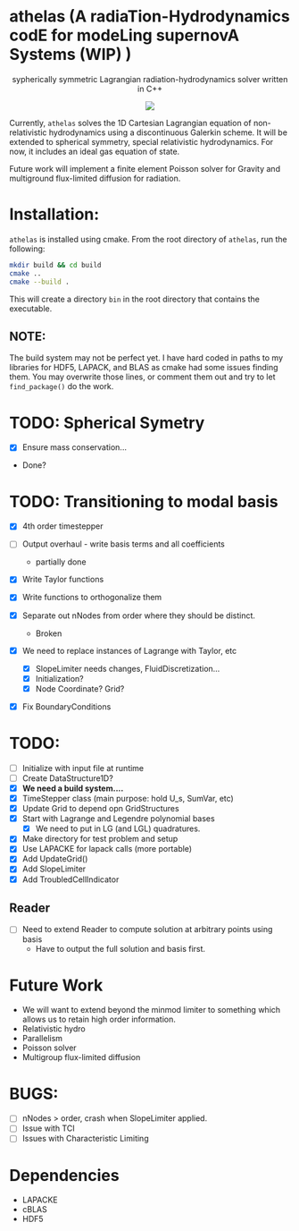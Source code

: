 # athelas (A radiaTion-Hydrodynamics codE for modeLing supernovA Systems (WIP) )
<p align="center">sypherically symmetric Lagrangian radiation-hydrodynamics solver written in C++ </p>

<p align="center">
<a href="./LICENSE"><img src="https://img.shields.io/badge/license-GPL-blue.svg"></a>
</p>

Currently, `athelas` solves the 1D Cartesian Lagrangian equation of non-relativistic hydrodynamics using a discontinuous Galerkin scheme. 
It will be extended to spherical symmetry, special relativistic hydrodynamics.
For now, it includes an ideal gas equation of state.

Future work will implement a finite element Poisson solver for Gravity and multiground flux-limited diffusion for radiation.

# Installation:
`athelas` is installed using cmake. From the root directory of `athelas`, run the following:

```sh
mkdir build && cd build
cmake ..
cmake --build .
```

This will create a directory `bin` in the root directory that contains the executable.

## NOTE: 
The build system may not be perfect yet. I have hard coded in paths to my libraries for HDF5, LAPACK, and BLAS as cmake had some issues finding them. You may overwrite those lines, or comment them out and try to let `find_package()` do the work.

# TODO: Spherical Symetry
 - [x] Ensure mass conservation...
 - Done?


# TODO: Transitioning to modal basis
 - [x] 4th order timestepper
 - [ ] Output overhaul - write basis terms and all coefficients
   - partially done
 - [x] Write Taylor functions
 - [x] Write functions to orthogonalize them

 - [x] Separate out nNodes from order where they should be distinct.
    - Broken
 - [x] We need to replace instances of Lagrange with Taylor, etc
    - [x] SlopeLimiter needs changes, FluidDiscretization... 
    - [x] Initialization?
    - [x] Node Coordinate? Grid?
 - [x] Fix BoundaryConditions

# TODO:
 - [ ] Initialize with input file at runtime
 - [ ] Create DataStructure1D?
 - [x] **We need a build system....**
 - [x] TimeStepper class (main purpose: hold U_s, SumVar, etc)
 - [x] Update Grid to depend opn GridStructures
 - [x] Start with Lagrange and Legendre polynomial bases
    - [x] We need to put in LG (and LGL) quadratures.
- [x] Make directory for test problem and setup
- [x] Use LAPACKE for lapack calls (more portable)
- [x] Add UpdateGrid()
- [x] Add SlopeLimiter
- [x] Add TroubledCellIndicator

## Reader
 - [ ] Need to extend Reader to compute solution at arbitrary points using basis
    - Have to output the full solution and basis first.

# Future Work

- We will want to extend beyond the minmod limiter to something which allows us to retain high order information.
- Relativistic hydro
- Parallelism
- Poisson solver
- Multigroup flux-limited diffusion


# BUGS: 
- [ ] nNodes > order, crash when SlopeLimiter applied.
- [ ] Issue with TCI
- [ ] Issues with Characteristic Limiting

# Dependencies
* LAPACKE
* cBLAS
* HDF5
